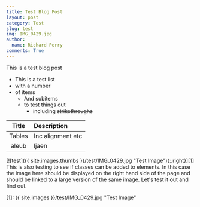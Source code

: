 ```yaml
---
title: Test Blog Post
layout: post
category: Test
slug: test
img: IMG_0429.jpg
author: 
  name: Richard Perry
comments: True
---
```


This is a test blog post

* This is a test list
* with a number
* of items
    * And subitems
    * to test things out
        * including ~~strikethroughs~~

| Title   | Description |
|:-------:|:------------|
| Tables  | Inc alignment etc |
| aleub   | ljaen |

[![test]({{ site.images.thumbs }}/test/IMG_0429.jpg "Test Image"){:.right}][1] This is also testing to see if classes can be added to elements. In this case the image here should be displayed on the right hand side of the page and should be linked to a large version of the same image. Let's test it out and find out. 

[1]: {{ site.images }}/test/IMG_0429.jpg "Test Image"